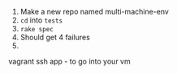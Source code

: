 1. Make a new repo named multi-machine-env
2. ``cd`` into ``tests``
3. ``rake spec``
4. Should get 4 failures
5.




vagrant ssh app - to go into your vm

